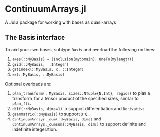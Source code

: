 # ContinuumArrays.jl
A Julia package for working with bases as quasi-arrays

## The Basis interface

To add your own bases, subtype `Basis` and overload the following routines:

1. `axes(::MyBasis) = (Inclusion(mydomain), OneTo(mylength))`
2. `grid(::MyBasis, ::Integer)`
3. `getindex(::MyBasis, x, ::Integer)`
4. `==(::MyBasis, ::MyBasis)`

Optional overloads are:

1. `plan_transform(::MyBasis, sizes::NTuple{N,Int}, region)` to plan a transform, for a tensor
product of the specified sizes, similar to `plan_fft`.
2. `diff(::MyBasis, dims=1)` to support differentiation and `Derivative`. 
3. `grammatrix(::MyBasis)` to support `Q'Q`. 
4. `ContinuumArrays._sum(::MyBasis, dims)` and `ContinuumArrays._cumsum(::MyBasis, dims)` to support definite and indefinite integeration.